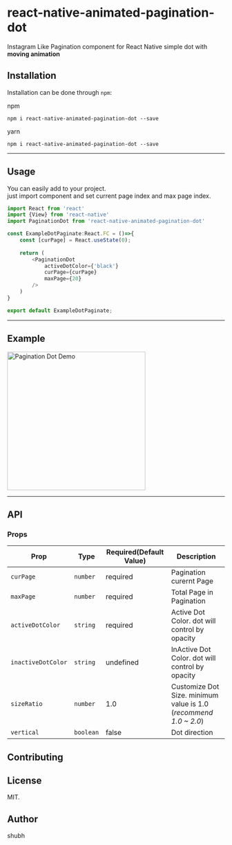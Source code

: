 react-native-animated-pagination-dot
=============

Instagram Like Pagination component for React Native simple dot with **moving animation** 

## Installation

Installation can be done through `npm`:

npm
```shell
npm i react-native-animated-pagination-dot --save
```
yarn
```shell
npm i react-native-animated-pagination-dot --save
```

-----
## Usage
You can easily add to your project.<br/>
just import component and set current page index and max page index.
```js
import React from 'react'
import {View} from 'react-native'
import PaginationDot from 'react-native-animated-pagination-dot'

const ExampleDotPaginate:React.FC = ()=>{
    const [curPage] = React.useState(0);
    
    return (
        <PaginationDot
            activeDotColor={'black'}
            curPage={curPage}
            maxPage={20}
        />
    )
}

export default ExampleDotPaginate;
```

-----
## Example

<img src="https://user-images.githubusercontent.com/4319422/189922878-7172d48c-8307-47ac-806a-6255f7bd6d3b.gif" alt="Pagination Dot Demo" width="320"/>

-----
## API

### Props

| **Prop**           | **Type**                    | **Required(Default Value)** | **Description**                                                |
|--------------------| ----------------------------|----------------------------|----------------------------------------------------------------|
| `curPage`          | `number`                    | required                   | Pagination curernt Page                                        |
| `maxPage`          | `number`                    | required                   | Total Page in Pagination                                       |
| `activeDotColor`   | `string`                    | required                   | Active Dot Color. dot will control by opacity                  |
| `inactiveDotColor` | `string`                    | undefined                  | InActive Dot Color. dot will control by opacity                |
| `sizeRatio`        | `number`                    | 1.0                        | Customize Dot Size. minimum value is 1.0 (*recommend 1.0 ~ 2.0*) |
| `vertical`         | `boolean`                   | false                      | Dot direction                                                  |

## Contributing


## License

MIT.

## Author

shubh

